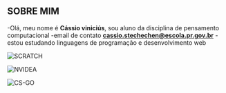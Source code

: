 
## SOBRE MIM


-Olá, meu nome é **Cássio viniciús**, sou aluno da disciplina de pensamento computacional
-email de contato **cassio.stechechen@escola.pr.gov.br**
-estou estudando linguagens de programação e desenvolvimento web

![SCRATCH](https://img.shields.io/badge/Scratch-4D97FF?style=for-the-badge&logo=Scratch&logoColor=white)

![NVIDEA](https://img.shields.io/badge/NVIDIA-GTX1650-76B900?style=for-the-badge&logo=nvidia&logoColor=white)

![CS-GO](https://img.shields.io/badge/Counter_Strike-000000?style=for-the-badge&logo=counter-strike&logoColor=white)


